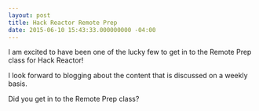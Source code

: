 ```yaml
---
layout: post
title: Hack Reactor Remote Prep
date: 2015-06-10 15:43:33.000000000 -04:00
---
```

I am excited to have been one of the lucky few to get in to the Remote Prep class for Hack Reactor!

I look forward to blogging about the content that is discussed on a weekly basis.

Did you get in to the Remote Prep class?
